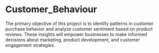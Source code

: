 # Customer_Behaviour
The primary objective of this project is to identify patterns in customer purchase behavior and analyze customer sentiment based on product reviews. These insights will empower businesses to make informed decisions about marketing, product development, and customer engagement strategies.
